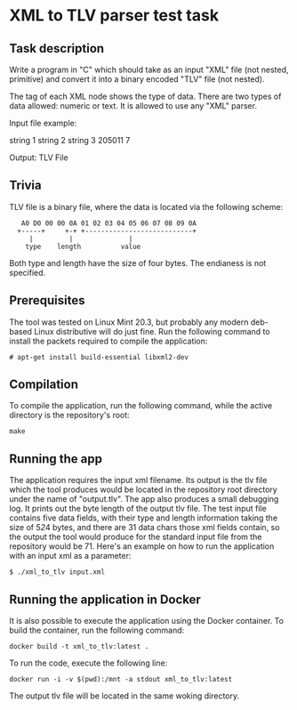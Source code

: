 # XML to TLV parser test task

## Task description
Write a program in "C" which should take as an input "XML" file (not nested, primitive) and convert it into a binary encoded "TLV" file (not nested).

The tag of each XML node shows the type of data. There are two types of data allowed: numeric or text.
It is allowed to use any "XML" parser. 

Input file example:

<START>
                <text>string 1</text>
                <text>string 2</text>
                <text>string 3</text>
                <numeric>205011</numeric>
                <numeric>7</numeric>
</START>

Output:
                TLV File

## Trivia
TLV file is a binary file, where the data is located via the following scheme:
```
   A0 D0 00 00 0A 01 02 03 04 05 06 07 08 09 0A 
  +-----+     +-+ +---------------------------+
     |         |              |
    type    length          value
```
Both type and length have the size of four bytes. The endianess is not specified.

## Prerequisites
The tool was tested on Linux Mint 20.3, but probably any modern deb-based Linux distributive will do just fine.
Run the following command to install the packets required to compile the application:
```
# apt-get install build-essential libxml2-dev
```

## Compilation
To compile the application, run the following command, while the active directory is the repository's root:
```
make
```

## Running the app
The application requires the input xml filename. Its output is the tlv file which the tool produces would be located in the repository root directory under the name of "output.tlv".
The app also produces a small debugging log. It prints out the byte length of the output tlv file. The test input file contains five data fields, with their type and length information taking the size of 5*2*4 bytes, and there are 31 data chars those xml fields contain, so the output the tool would produce for the standard input file from the repository would be 71.
Here's an example on how to run the application with an input xml as a parameter:
```
$ ./xml_to_tlv input.xml
```

## Running the application in Docker
It is also possible to execute the application using the Docker container.
To build the container, run the following command:
```
docker build -t xml_to_tlv:latest .
```
To run the code, execute the following line:
```
docker run -i -v $(pwd):/mnt -a stdout xml_to_tlv:latest
```
The output tlv file will be located in the same woking directory.

